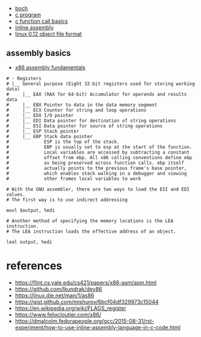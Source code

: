 ##
* [boch](https://github.com/lolyu/aoi/blob/master/books/a_heavily_commented_linux_kernel_source_code/chapter03_kernel_programming_language_and_env/bochs.md)
* [c program](https://github.com/lolyu/aoi/blob/master/books/a_heavily_commented_linux_kernel_source_code/chapter03_kernel_programming_language_and_env/c_program.md)
* [c function call basics](https://github.com/lolyu/aoi/blob/master/books/a_heavily_commented_linux_kernel_source_code/chapter03_kernel_programming_language_and_env/c_function_call_basics.md)
* [inline assembly](https://github.com/lolyu/aoi/blob/master/books/a_heavily_commented_linux_kernel_source_code/chapter03_kernel_programming_language_and_env/inline_assembly.md)
* [linux 0.12 object file format](https://github.com/lolyu/aoi/blob/master/books/a_heavily_commented_linux_kernel_source_code/chapter03_kernel_programming_language_and_env/linux_object_file_format.md)
## assembly basics
* [x86 assembly fundamentals](https://github.com/lolyu/aoi/blob/master/books/a_heavily_commented_linux_kernel_source_code/chapter03_kernel_programming_language_and_env/x86_assembly_fundamentals.md)
```
# - Registers
# |__ General purpose (Eight 32-bit registers used for storing working data)
#     |__ EAX (RAX for 64-bit) Accumulator for operands and results data
#     |__ EBX Pointer to data in the data memory segment
#     |__ ECX Counter for string and loop operations
#     |__ EDX I/O pointer
#     |__ EDI Data pointer for destination of string operations
#     |__ ESI Data pointer for source of string operations
#     |__ ESP Stack pointer
#     |__ EBP Stack data pointer
#             ESP is the top of the stack.
#             EBP is usually set to esp at the start of the function.
#             Local variables are accessed by subtracting a constant 
#             offset from ebp. All x86 calling conventions define ebp 
#             as being preserved across function calls. ebp itself
#             actually points to the previous frame's base pointer,
#             which enables stack walking in a debugger and viewing 
#             other frames local variables to work
```
```
# With the GNU assembler, there are two ways to load the ESI and EDI values. 
# The first way is to use indirect addressing

movl $output, %edi

# Another method of specifying the memory locations is the LEA instruction. 
# The LEA instruction loads the effective address of an object.

leal output, %edi
```

# references
* https://flint.cs.yale.edu/cs421/papers/x86-asm/asm.html
* https://github.com/lkundrak/dev86
* https://linux.die.net/man/1/as86
* https://gist.github.com/mishurov/6bcf04df329973c15044
* https://en.wikipedia.org/wiki/FLAGS_register
* https://www.felixcloutier.com/x86/
* https://dmalcolm.fedorapeople.org/gcc/2015-08-31/rst-experiment/how-to-use-inline-assembly-language-in-c-code.html
